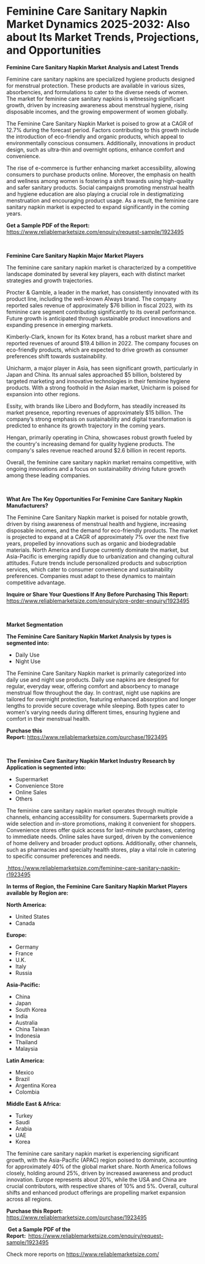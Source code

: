 <p><h1>Feminine Care Sanitary Napkin Market Dynamics 2025-2032: Also about Its Market Trends, Projections, and Opportunities</h1></p><p><strong>Feminine Care Sanitary Napkin Market Analysis and Latest Trends</strong></p>
<p><p>Feminine care sanitary napkins are specialized hygiene products designed for menstrual protection. These products are available in various sizes, absorbencies, and formulations to cater to the diverse needs of women. The market for feminine care sanitary napkins is witnessing significant growth, driven by increasing awareness about menstrual hygiene, rising disposable incomes, and the growing empowerment of women globally.</p><p>The Feminine Care Sanitary Napkin Market is poised to grow at a CAGR of 12.7% during the forecast period. Factors contributing to this growth include the introduction of eco-friendly and organic products, which appeal to environmentally conscious consumers. Additionally, innovations in product design, such as ultra-thin and overnight options, enhance comfort and convenience.</p><p>The rise of e-commerce is further enhancing market accessibility, allowing consumers to purchase products online. Moreover, the emphasis on health and wellness among women is fostering a shift towards using high-quality and safer sanitary products. Social campaigns promoting menstrual health and hygiene education are also playing a crucial role in destigmatizing menstruation and encouraging product usage. As a result, the feminine care sanitary napkin market is expected to expand significantly in the coming years.</p></p>
<p><strong>Get a Sample PDF of the Report:&nbsp;</strong> <a href="https://www.reliablemarketsize.com/enquiry/request-sample/1923495?utm_campaign=2778&utm_medium=2&utm_source=Github&utm_content=ia&utm_term=28032025&utm_id=feminine-care-sanitary-napkin">https://www.reliablemarketsize.com/enquiry/request-sample/1923495</a></p>
<p>&nbsp;</p>
<p><strong>Feminine Care Sanitary Napkin Major Market Players</strong></p>
<p><p>The feminine care sanitary napkin market is characterized by a competitive landscape dominated by several key players, each with distinct market strategies and growth trajectories. </p><p>Procter & Gamble, a leader in the market, has consistently innovated with its product line, including the well-known Always brand. The company reported sales revenue of approximately $76 billion in fiscal 2023, with its feminine care segment contributing significantly to its overall performance. Future growth is anticipated through sustainable product innovations and expanding presence in emerging markets.</p><p>Kimberly-Clark, known for its Kotex brand, has a robust market share and reported revenues of around $19.4 billion in 2022. The company focuses on eco-friendly products, which are expected to drive growth as consumer preferences shift towards sustainability.</p><p>Unicharm, a major player in Asia, has seen significant growth, particularly in Japan and China. Its annual sales approached $5 billion, bolstered by targeted marketing and innovative technologies in their feminine hygiene products. With a strong foothold in the Asian market, Unicharm is poised for expansion into other regions.</p><p>Essity, with brands like Libero and Bodyform, has steadily increased its market presence, reporting revenues of approximately $15 billion. The company’s strong emphasis on sustainability and digital transformation is predicted to enhance its growth trajectory in the coming years.</p><p>Hengan, primarily operating in China, showcases robust growth fueled by the country's increasing demand for quality hygiene products. The company's sales revenue reached around $2.6 billion in recent reports.</p><p>Overall, the feminine care sanitary napkin market remains competitive, with ongoing innovations and a focus on sustainability driving future growth among these leading companies.</p></p>
<p>&nbsp;</p>
<p><strong>What Are The Key Opportunities For Feminine Care Sanitary Napkin Manufacturers?</strong></p>
<p><p>The Feminine Care Sanitary Napkin market is poised for notable growth, driven by rising awareness of menstrual health and hygiene, increasing disposable incomes, and the demand for eco-friendly products. The market is projected to expand at a CAGR of approximately 7% over the next five years, propelled by innovations such as organic and biodegradable materials. North America and Europe currently dominate the market, but Asia-Pacific is emerging rapidly due to urbanization and changing cultural attitudes. Future trends include personalized products and subscription services, which cater to consumer convenience and sustainability preferences. Companies must adapt to these dynamics to maintain competitive advantage.</p></p>
<p><strong>Inquire or Share Your Questions If Any Before Purchasing This Report:</strong> <a href="https://www.reliablemarketsize.com/enquiry/pre-order-enquiry/1923495?utm_campaign=2778&utm_medium=2&utm_source=Github&utm_content=ia&utm_term=28032025&utm_id=feminine-care-sanitary-napkin">https://www.reliablemarketsize.com/enquiry/pre-order-enquiry/1923495</a></p>
<p>&nbsp;</p>
<p><strong>Market Segmentation</strong></p>
<p><strong>The Feminine Care Sanitary Napkin Market Analysis by types is segmented into:</strong></p>
<p><ul><li>Daily Use</li><li>Night Use</li></ul></p>
<p><p>The Feminine Care Sanitary Napkin market is primarily categorized into daily use and night use products. Daily use napkins are designed for regular, everyday wear, offering comfort and absorbency to manage menstrual flow throughout the day. In contrast, night use napkins are tailored for overnight protection, featuring enhanced absorption and longer lengths to provide secure coverage while sleeping. Both types cater to women's varying needs during different times, ensuring hygiene and comfort in their menstrual health.</p></p>
<p><strong>Purchase this Report:&nbsp;</strong><a href="https://www.reliablemarketsize.com/purchase/1923495?utm_campaign=2778&utm_medium=2&utm_source=Github&utm_content=ia&utm_term=28032025&utm_id=feminine-care-sanitary-napkin">https://www.reliablemarketsize.com/purchase/1923495</a></p>
<p>&nbsp;</p>
<p><strong>The Feminine Care Sanitary Napkin Market Industry Research by Application is segmented into:</strong></p>
<p><ul><li>Supermarket</li><li>Convenience Store</li><li>Online Sales</li><li>Others</li></ul></p>
<p><p>The feminine care sanitary napkin market operates through multiple channels, enhancing accessibility for consumers. Supermarkets provide a wide selection and in-store promotions, making it convenient for shoppers. Convenience stores offer quick access for last-minute purchases, catering to immediate needs. Online sales have surged, driven by the convenience of home delivery and broader product options. Additionally, other channels, such as pharmacies and specialty health stores, play a vital role in catering to specific consumer preferences and needs.</p></p>
<p><a href="https://www.reliablemarketsize.com/feminine-care-sanitary-napkin-r1923495?utm_campaign=2778&utm_medium=2&utm_source=Github&utm_content=ia&utm_term=28032025&utm_id=feminine-care-sanitary-napkin">&nbsp;https://www.reliablemarketsize.com/feminine-care-sanitary-napkin-r1923495</a></p>
<p><strong>In terms of Region, the Feminine Care Sanitary Napkin Market Players available by Region are:</strong></p>
<p>
    <p> <strong> North America: </strong>
        <ul>
            <li>United States</li>
            <li>Canada</li>
        </ul>
        </p> 
    <p> <strong> Europe: </strong>
        <ul>
            <li>Germany</li>
            <li>France</li>
            <li>U.K.</li>
            <li>Italy</li>
            <li>Russia</li>
        </ul>
        </p> 
    <p> <strong> Asia-Pacific: </strong>
        <ul>
            <li>China</li>
            <li>Japan</li>
            <li>South Korea</li>
            <li>India</li>
            <li>Australia</li>
            <li>China Taiwan</li>
            <li>Indonesia</li>
            <li>Thailand</li>
            <li>Malaysia</li>
        </ul>
        </p> 
    <p> <strong> Latin America: </strong>
        <ul>
            <li>Mexico</li>
            <li>Brazil</li>
            <li>Argentina Korea</li>
            <li>Colombia</li>
        </ul>
        </p> 
    <p> <strong> Middle East & Africa: </strong>
        <ul>
            <li>Turkey</li>
            <li>Saudi</li>
            <li>Arabia</li>
            <li>UAE</li>
            <li>Korea</li>
        </ul>
    </p>
    </p>
<p><p>The feminine care sanitary napkin market is experiencing significant growth, with the Asia-Pacific (APAC) region poised to dominate, accounting for approximately 40% of the global market share. North America follows closely, holding around 25%, driven by increased awareness and product innovation. Europe represents about 20%, while the USA and China are crucial contributors, with respective shares of 10% and 5%. Overall, cultural shifts and enhanced product offerings are propelling market expansion across all regions.</p></p>
<p><strong>Purchase this Report: </strong><a href="https://www.reliablemarketsize.com/purchase/1923495?utm_campaign=2778&utm_medium=2&utm_source=Github&utm_content=ia&utm_term=28032025&utm_id=feminine-care-sanitary-napkin">https://www.reliablemarketsize.com/purchase/1923495</a></p>
<p>&nbsp;<strong>Get a Sample PDF of the Report:&nbsp;&nbsp;</strong><a href="https://www.reliablemarketsize.com/enquiry/request-sample/1923495?utm_campaign=2778&utm_medium=2&utm_source=Github&utm_content=ia&utm_term=28032025&utm_id=feminine-care-sanitary-napkin">https://www.reliablemarketsize.com/enquiry/request-sample/1923495</a></p>
<p><strong></strong></p>
<p>Check more reports on <a href="https://www.reliablemarketsize.com/?utm_campaign=2778&utm_medium=2&utm_source=Github&utm_content=ia&utm_term=28032025&utm_id=feminine-care-sanitary-napkin">https://www.reliablemarketsize.com/</a></p>